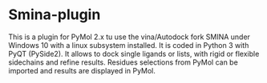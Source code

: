 # Smina-plugin
This is a plugin for PyMol 2.x tu use the vina/Autodock fork SMINA under Windows 10 with a linux subsystem installed. It is coded in Python 3 with PyQT (PySide2). It allows to dock single ligands or lists, with rigid or flexible sidechains and refine results. Residues selections from PyMol can be  imported and results are displayed in PyMol.   
